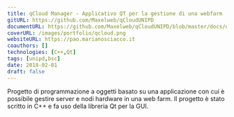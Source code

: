 ```yaml
---
title: qCloud Manager - Applicativo QT per la gestione di una webfarm
gitURL: https://github.com/Maxelweb/qCloudUNIPD
documentURL: https://github.com/Maxelweb/qCloudUNIPD/blob/master/docs/download/relazione.pdf
coverURL: /images/portfolio/qcloud.png
websiteURL: https://pao.marianosciacco.it
coauthors: []
technologies: [C++,Qt]
tags: [unipd,bsc]
date: 2018-02-01
draft: false
---
```


Progetto di programmazione a oggetti basato su una applicazione con cui è possibile gestire
server e nodi hardware in una web farm. Il progetto è stato scritto in C++ e fa uso della libreria Qt per la GUI.